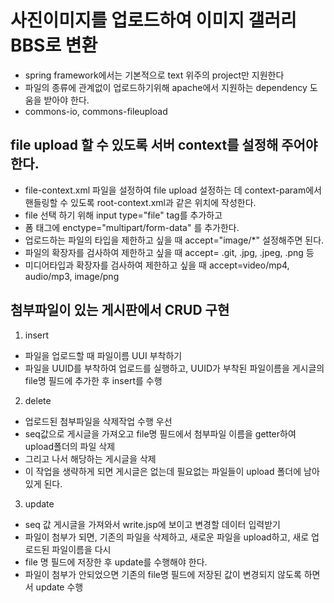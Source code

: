 # 사진이미지를 업로드하여 이미지 갤러리 BBS로 변환

* spring framework에서는 기본적으로 text 위주의 project만 지원한다
* 파일의 종류에 관계없이 업로드하기위해 apache에서 지원하는 dependency 도움을 받아야 한다.
* commons-io, commons-fileupload


## file upload 할 수 있도록 서버 context를 설정해 주어야 한다. 
* file-context.xml 파일을 설정하여 file upload 설정하는 데 
  context-param에서 핸들링할 수 있도록 root-context.xml과 같은 위치에 작성한다. 
* file 선택 하기 위해 input type="file" tag를 추가하고
* 폼 태그에 enctype="multipart/form-data" 를 추가한다.
* 업로드하는 파일의 타입을 제한하고 싶을 때 accept="image/*" 설정해주면 된다.
* 파일의 확장자를 검사하여 제한하고 싶을 때 accept= .git, .jpg, .jpeg, .png 등
* 미디어타입과 확장자를 검사하여 제한하고 싶을 때 accept=video/mp4, audio/mp3, image/png

## 첨부파일이 있는 게시판에서 CRUD 구현
1. insert
* 파일을 업로드할 때 파일이름 UUI 부착하기
* 파일을 UUID를 부착하여 업로드를 실행하고, UUID가 부착된 파일이름을 게시글의 file명 필드에 추가한 후 insert를 수행

2. delete
* 업로드된 첨부파일을 삭제작업 수행 우선
* seq값으로 게시글을 가져오고 file명 필드에서 첨부파일 이름을 getter하여 upload폴더의 파일 삭제
* 그리고 나서 해당하는 게시글을 삭제
* 이 작업을 생략하게 되면 게시글은 없는데 필요없는 파일들이 upload 폴더에 남아있게 된다. 

3. update
* seq 값 게시글을 가져와서 write.jsp에 보이고 변경할 데이터 입력받기
* 파일이 첨부가 되면, 기존의 파일을 삭제하고, 새로운 파일을 upload하고, 새로 업로드된 파일이름을 다시 
* file 명 필드에 저장한 후 update를 수행해야 한다. 
* 파일이 첨부가 안되었으면 기존의 file명 필드에 저장된 값이 변경되지 않도록 하면서 update 수행










